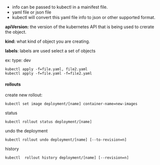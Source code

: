 


- info can be passed to kubectl in a mainifest file.
- yaml file or json file
- kubectl will convert this yaml file info to json or other supported format.


**apiVersion:** the version of the kubernetes API that is being used to crerate the object.

**kind:** what kind of object you are creating.


**labels**: labels are used select a set of objects

ex: type: dev


```
kubectl apply -f=file.yaml, file2.yaml
kubectl apply -f=file.yaml -f=file2.yaml
```


#### rollouts

create new rollout:

```
kubectl set image deployment/[name] container-name=new-images
```

status

```
kubectl rollout status deployment/[name]
```

undo the deployment

```
kubectl rollout undo deployment/[name] [--to-revision=n]
```

history

```
kubectl  rollout history deployment/[name] [--revision=n]
```


